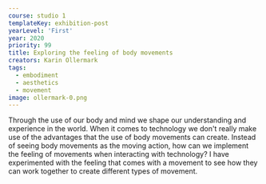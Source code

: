 ```yaml
---
course: studio 1
templateKey: exhibition-post
yearLevel: 'First'
year: 2020
priority: 99
title: Exploring the feeling of body movements
creators: Karin Ollermark
tags:
  - embodiment
  - aesthetics
  - movement
image: ollermark-0.png
---
```


Through the use of our body and mind we shape our understanding and experience in the world. When it comes to technology we don't really make use of the advantages that the use of body movements can create. Instead of seeing body movements as the moving action, how can we implement the feeling of movements when interacting with technology? I have experimented with the feeling that comes with a movement to see how they can work together to create different types of movement.